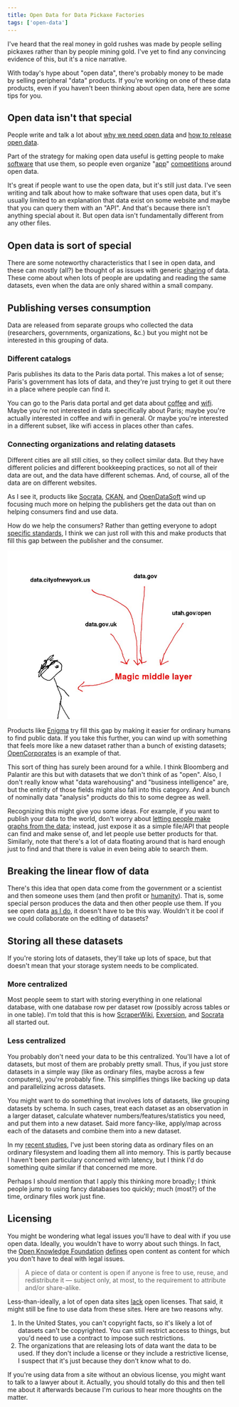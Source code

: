 ```yaml
---
title: Open Data for Data Pickaxe Factories
tags: ['open-data']
---
```

I've heard that the real money in gold rushes was made by people selling
pickaxes rather than by people mining gold. I've yet to find any convincing
evidence of this, but it's a nice narrative.

With today's hype about "open data", there's probably money to be made by
selling peripheral "data" products. If you're working on one of these data
products, even if you haven't been thinking about open data, here are some
tips for you.

<!--
## 
I've lately been studying [data about open data](/open-data). This has led me to,
among other things, some ideas of things you might want to know if they're making
products that use open data. So here they are.
-->

## Open data isn't that special
People write and talk a lot about
[why we need open data](http://opendatahandbook.org/en/why-open-data/) and 
[how to release open data](http://www.codeforamerica.org/09-24-2013/).

Part of the strategy for making open data useful is getting people to
make [software](http://youtu.be/6cRtbA_d4RI?t=12m40s) that use them,
so people even organize
"[app](http://nycbigapps.com/)" [competitions](http://opendatachallenge.org/)
around open data.

It's great if people want to use the open data, but it's still just data.
I've seen writing and talk about how to make software that uses open data,
but it's usually limited to an explanation that data exist on some website
and maybe that you can query them with an "API". And that's because there
isn't anything special about it. But open data isn't fundamentally different
from any other files.

## Open data is sort of special
There are some noteworthy characteristics that I see in open data, and these
can mostly (all?) be thought
of as issues with generic [sharing](/!/what-is-open-data) of data. These
come about when lots of people are updating and reading the same datasets,
even when the data are only shared within a small company.

## Publishing verses consumption
Data are released from separate groups who collected the data
(researchers, governments, organizations, &c.)
but you might not be interested in this grouping of data.

### Different catalogs
Paris publishes its data to the Paris data portal. This makes a lot of sense;
Paris's government has lots of data, and they're just trying to get it out there
in a place where people can find it.

You can go to the Paris data portal and get data about
[coffee]() and
[wifi]().
Maybe you're not interested in data specifically about Paris; maybe you're
actually interested in coffee and wifi in general. Or maybe you're interested
in a different subset, like wifi access in places other than cafes.

### Connecting organizations and relating datasets
Different cities are all still cities, so they collect similar data. But they
have different policies and different bookkeeping practices, so not all of their
data are out, and the data have different schemas. And, of course, all of the data
are on different websites.

As I see it, products like [Socrata](http://socrata.com), [CKAN](http://ckan.org),
and [OpenDataSoft](http://opendatasoft.com) wind up focusing much more on helping
the publishers get the data out than on helping consumers find and use data.

How do we help the consumers? Rather than getting everyone to adopt
[specific standards](http://www.w3.org/standards/semanticweb/data),
I think we can just roll with this and make products that fill this gap between
the publisher and the consumer.

![Magic middle layer for consumers](../data-about-open-data-talk-december-2-2013/unsilo.jpg)

Products like [Enigma](http://enigma.io) try fill this gap by making it easier
for ordinary humans to find public data. If you take this further, you can wind
up with something that feels more like a new dataset rather than a bunch of
existing datasets; [OpenCorporates](https://opencorporates.com) is an example of
that.

This sort of thing has surely been around for a while. I think Bloomberg and
Palantir are this but with datasets that we don't think of as "open". Also,
I don't really know what "data warehousing" and "business intelligence" are,
but the entirity of those fields might also fall into this category.
And a bunch of nominally data "analysis" products do this to some degree
as well.

Recognizing this might give you some ideas.
For example, if you want to publish your data to the world, don't worry
about [letting people make graphs from the data](/!/socrata-users); instead,
just expose it as a simple file/API that people can find and make sense of,
and let people use better products for that. Similarly, note that there's
a lot of data floating around that is hard enough just to find and that there
is value in even being able to search them.

## Breaking the linear flow of data
There's this idea that open data come from the government or a scientist and
then someone uses them
(and then profit or [humanity](http://www.youtube.com/watch?v=LijchWVlirc&html5=1)).
That is, some special person produces
the data and then other people use them. If you see open data
[as I do](/!/what-is-open-data), it doesn't have to be this way.
Wouldn't it be cool if we could collaborate on the editing of datasets?

## Storing all these datasets
If you're storing lots of datasets, they'll take up lots of space, but that doesn't
mean that your storage system needs to be complicated.

### More centralized
Most people seem to start with storing everything in one relational database,
with one database row per dataset row (possibly across tables or in one table).
I'm told that this is how [ScraperWiki](https://scraperwiki.com),
[Exversion](https://exversion.com), and
[Socrata](https://socrata.com) all started out.
<!-- http://www.youtube.com/watch?v=CnurrM06oyM -->

### Less centralized
You probably don't need your data to be this centralized. You'll have a lot of
datasets, but most of them are probably pretty small. Thus, if you just store
datasets in a simple way (like as ordinary files, maybe across a few computers),
you're probably fine. This simplifies things like backing up data and
parallelizing across datasets.

You might want to do something that involves lots of datasets, like grouping datasets by schema.
In such cases, treat each dataset as an observation in a larger dataset, calculate
whatever numbers/features/statistics you need, and put them into a new dataset.
Said more fancy-like, apply/map across each of the datasets and combine them into
a new dataset.

In my [recent studies](/open-data), I've just been storing data as ordinary files on
an ordinary filesystem and loading them all into memory. This is partly because I
haven't been particulary concerned with latency, but I think I'd do something
quite similar if that concerned me more.

Perhaps I should mention that I apply this thinking more broadly; I think people
jump to using fancy databases too quickly; much (most?) of the time, ordinary files
work just fine.

## Licensing
You might be wondering what legal issues you'll have to deal with if you use open data.
Ideally, you wouldn't have to worry about such things. In fact,
the [Open Knowledge Foundation](http://okfn.org/) [defines](http://opendefinition.org/)
open content as content for which you don't have to deal with legal issues.

> A piece of data or content is open if anyone is free to use, reuse, and redistribute it — subject only, at most, to the requirement to attribute and/or share-alike.

Less-than-ideally, a lot of open data sites [lack](/!/open-data-licensing) open licenses.
That said, it might still be fine to use data from these sites. Here are two reasons why.

1. In the United States, you can't copyright facts, so it's likely a lot of datasets
    can't be copyrighted. You can still restrict access to things, but you'd need to
    use a contract to impose such restrictions.
2. The organizations that are releasing lots of data want the data to be used.
    If they don't include a license or they include a restrictive license, I suspect
    that it's just because they don't know what to do.

If you're using data from a site without an obvious license, you might want to talk
to a lawyer about it. Actually, you should totally do this and then tell me about it
afterwards because I'm curious to hear more thoughts on the matter.
